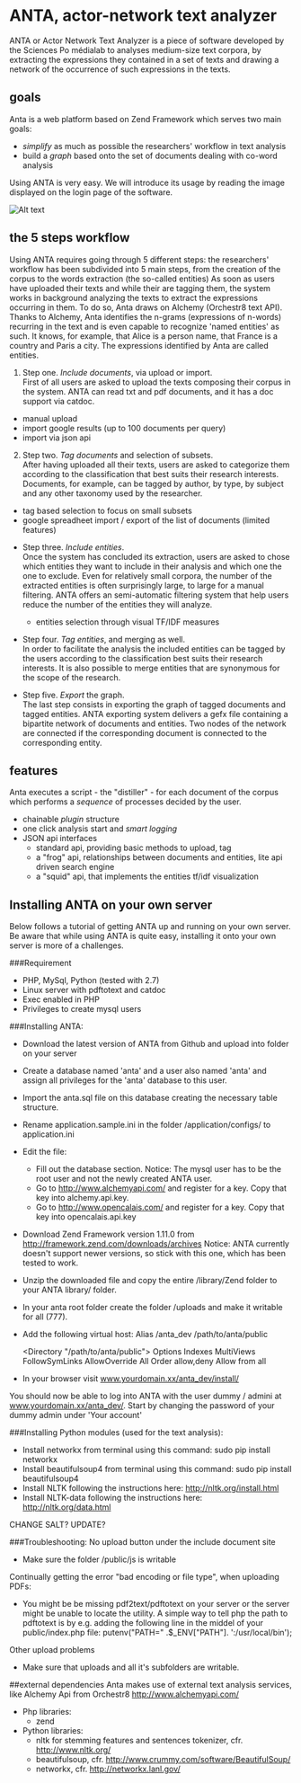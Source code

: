 ANTA, actor-network text analyzer
=================================

ANTA or Actor Network Text Analyzer is a piece of software developed by the Sciences Po médialab to analyses medium-size text corpora, by extracting the expressions they contained in a set of texts and drawing a network of the occurrence of such expressions in the texts.

## goals
Anta is a web platform based on Zend Framework which serves two main goals:

* *simplify* as much as possible the researchers' workflow in text analysis
* build a *graph* based onto the set of documents dealing with co-word analysis

Using ANTA is very easy. We will introduce its usage by reading the image displayed on the login page of the software. 
  
![Alt text](http://jiminy.medialab.sciences-po.fr/anta_dev/images/anta-02.png "the path of anta")

## the 5 steps workflow
Using ANTA requires going through 5 different steps: the researchers' workflow has been subdivided into 5 main steps, from the creation of the corpus to the words extraction (the so-called entities)
As soon as users have uploaded their texts and while their are tagging them, the system works in background analyzing the texts to extract the expressions occurring in them. To do so, Anta draws on Alchemy (Orchestr8 text API). Thanks to Alchemy, Anta identifies the n-grams (expressions of n-words) recurring in the text and is even capable to recognize 'named entities' as such. It knows, for example, that Alice is a person name, that France is a country and Paris a city. The expressions identified by Anta are called entities.

1. Step one. *Include documents*, via upload or import.  
  First of all users are asked to upload the texts composing their corpus in the system. ANTA can read txt and pdf documents, and it has a doc support via catdoc.
  - manual upload
  - import google results (up to 100 documents per query)
  - import via json api
  
2. Step two. *Tag documents* and selection of subsets.                         
  After having uploaded all their texts, users are asked to categorize them according to the classification that best suits their research interests. Documents, for example, can be tagged by author, by type, by subject and any other taxonomy used by the researcher.
  - tag based selection to focus on small subsets
  - google spreadheet import / export of the list of documents (limited features)


* Step three. *Include entities*.  
  Once the system has concluded its extraction, users are asked to chose which entities they want to include in their analysis and which one the one to exclude. Even for relatively small corpora, the number of the extracted entities is often surprisingly large, to large for a manual filtering. ANTA offers an semi-automatic filtering system that help users reduce the number of the entities they will analyze.
  - entities selection through visual TF/IDF measures
  
* Step four. *Tag entities*, and merging as well.  
  In order to facilitate the analysis the included entities can be tagged by the users according to the classification best suits their research interests. It is also possible to merge entities that are synonymous for the scope of the research.

* Step five. *Export* the graph.  
  The last step consists in exporting the graph of tagged documents and tagged entities. ANTA exporting system delivers a gefx file containing a bipartite network of documents and entities. Two nodes of the network are connected if the corresponding document is connected to the corresponding entity.

## features
Anta executes a script - the "distiller" -  for each document of the corpus which performs a *sequence* of processes decided by the user.

* chainable *plugin* structure
* one click analysis start and *smart logging*
* JSON api interfaces
  - standard api, providing basic methods to upload, tag
  - a "frog" api, relationships between documents and entities, lite api driven search engine
  - a "squid" api, that implements the entities tf/idf visualization

## Installing ANTA on your own server
Below follows a tutorial of getting ANTA up and running on your own server. Be aware that while using ANTA is quite easy, installing it onto your own server is more of a challenges.

###Requirement
- PHP, MySql, Python (tested with 2.7)
- Linux server with pdftotext and catdoc
- Exec enabled in PHP
- Privileges to create mysql users

###Installing ANTA:
- Download the latest version of ANTA from Github and upload into folder on your server
- Create a database named 'anta' and a user also named 'anta' and assign all privileges for the 'anta' database to this user.
- Import the anta.sql file on this database creating the necessary table structure.
- Rename application.sample.ini in the folder /application/configs/ to application.ini
- Edit the file:
	- Fill out the database section. Notice: The mysql user has to be the root user and not the newly created ANTA user.
	- Go to http://www.alchemyapi.com/ and register for a key. Copy that key into alchemy.api.key.
	- Go to http://www.opencalais.com/ and register for a key. Copy that key into opencalais.api.key
- Download Zend Framework version 1.11.0 from http://framework.zend.com/downloads/archives 
Notice: ANTA currently doesn't support newer versions, so stick with this one, which has been tested to work.
- Unzip the downloaded file and copy the entire /library/Zend folder to your ANTA library/ folder. 
- In your anta root folder create the folder /uploads and make it writable for all (777).
- Add the following virtual host:
	Alias /anta_dev /path/to/anta/public

	<Directory "/path/to/anta/public">
   	Options Indexes MultiViews FollowSymLinks
   	AllowOverride All
   	Order allow,deny
   	Allow from all
	</Directory>

- In your browser visit www.yourdomain.xx/anta_dev/install/

You should now be able to log into ANTA with the user dummy / admini at www.yourdomain.xx/anta_dev/. Start by changing the password of your dummy admin under 'Your account' 

###Installing Python modules (used for the text analysis): 
- Install networkx from terminal using this command:
sudo pip install networkx
- Install beautifulsoup4 from terminal using this command:
sudo pip install beautifulsoup4 
- Install NLTK following the instructions here:
http://nltk.org/install.html
- Install NLTK-data following the instructions here:
http://nltk.org/data.html


CHANGE SALT?
UPDATE?


###Troubleshooting:
No upload button under the include document site
- Make sure the folder /public/js is writable

Continually getting the error "bad encoding or file type", when uploading PDFs:
- You might be be missing pdf2text/pdftotext on your server or the server might be unable to locate the utility. A simple way to tell php the path to pdftotext is by e.g. adding the following line in the middel of your public/index.php file:
putenv("PATH=" .$_ENV["PATH"]. ':/usr/local/bin'); 

Other upload problems
- Make sure that uploads and all it's subfolders are writable.

##external dependencies
Anta makes use of external text analysis services, like Alchemy Api from Orchestr8 http://www.alchemyapi.com/

* Php libraries:
  - zend
* Python libraries:
  - nltk for stemming features and sentences tokenizer, cfr. http://www.nltk.org/
  - beautifulsoup, cfr. http://www.crummy.com/software/BeautifulSoup/
  - networkx, cfr. http://networkx.lanl.gov/
